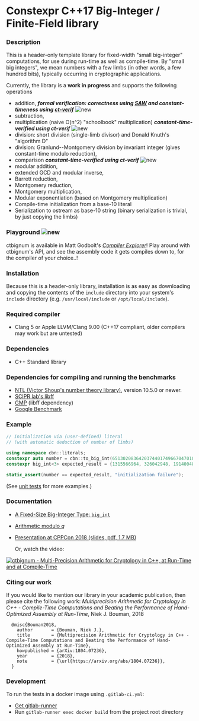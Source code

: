 # Constexpr C++17 Big-Integer / Finite-Field library

### Description
This is a header-only template library for fixed-width "small big-integer" computations, for use during run-time as well as compile-time. By "small big integers", we mean numbers with a few limbs (in other words, a few hundred bits), typically
occurring in cryptographic applications.

Currently, the library is a __work in progress__ and supports the following operations
- addition, __*formal verification: correctness using [SAW](https://saw.galois.com/) and constant-timeness using [ct-verif](https://www.usenix.org/system/files/conference/usenixsecurity16/sec16_paper_almeida.pdf)*__ ![new][newpic] 
- subtraction, 
- multiplication (naive O(n^2) "schoolbook" multiplication) __*constant-time-verified using ct-verif*__ ![new][newpic]
- division: short division (single-limb divisor) and Donald Knuth's "algorithm D"
- division: Granlund--Montgomery division by invariant integer (gives constant-time modulo reduction),
- comparison __*constant-time-verified using ct-verif*__ ![new][newpic]
- modular addition,
- extended GCD and modular inverse,
- Barrett reduction, 
- Montgomery reduction,
- Montgomery multiplication,
- Modular exponentiation (based on Montgomery multiplication)
- Compile-time initialization from a base-10 literal
- Serialization to ostream as base-10 string (binary serialization is trivial, by just copying the limbs)

[newpic]: https://github.com/niekbouman/ctbignum/raw/master/doc/new.png

### Playground ![new][newpic]
ctbignum is available in Matt Godbolt's [*Compiler Explorer*](https://godbolt.org/z/_Cslx0)! Play around with ctbignum's API,  and see the assembly code it gets compiles down to, for the compiler of your choice..!

### Installation
Because this is a header-only library, installation is as easy as downloading and copying the contents of the `include` directory into your system's `include` directory (e.g. `/usr/local/include` or `/opt/local/include`).

### Required compiler
- Clang 5 or Apple LLVM/Clang 9.00 (C++17 compliant, older compilers may work but are untested)

### Dependencies
- C++ Standard library

### Dependencies for compiling and running the benchmarks
- [NTL (Victor Shoup's number theory library)](http://www.shoup.net/ntl/), version 10.5.0 or newer.
- [SCIPR lab's libff](https://github.com/scipr-lab/libff)
- [GMP](https://gmplib.org/) (libff dependency)
- [Google Benchmark](https://github.com/google/benchmark)

### Example
```cpp
// Initialization via (user-defined) literal 
// (with automatic deduction of number of limbs)

using namespace cbn::literals;
constexpr auto number = cbn::to_big_int(6513020836420374401749667047018991798096360820_Z);
constexpr big_int<3> expected_result = {1315566964, 326042948, 19140048};

static_assert(number == expected_result, "initialization failure");
```

(See [unit tests](test/src/unit-tests.cpp) for more examples.)

### Documentation
- [A Fixed-Size Big-Integer Type: `big_int`](doc/bigint.md)
- [Arithmetic modulo *q*](doc/finitefield.md)
- [Presentation at CPPCon 2018 (slides, pdf, 1.7 MB)](https://github.com/CppCon/CppCon2018/raw/master/Presentations/multiprecision_arithmetic_for_cryptology_in_cpp/multiprecision_arithmetic_for_cryptology_in_cpp__niek_j_bouman__cppcon_2018.pdf)

  Or, watch the video:
  
[![ctbignum - Multi-Precision Arithmetic for Cryptology in C++, at Run-Time and at Compile-Time](https://github.com/niekbouman/ctbignum/raw/master/doc/youtube.png)](https://www.youtube.com/watch?v=G33yF26UGMo&t=1s)


### Citing our work
If you would like to mention our library in your academic publication, then please cite the following work:
*Multiprecision Arithmetic for Cryptology in C++ - Compile-Time Computations and Beating the Performance of Hand-Optimized Assembly at Run-Time*, Niek J. Bouman, 2018
```
  @misc{Bouman2018,
    author       = {Bouman, Niek J.},
    title        = {Multiprecision Arithmetic for Cryptology in C++ - Compile-Time Computations and Beating the Performance of Hand-Optimized Assembly at Run-Time},
    howpublished = {arXiv:1804.07236}, 
    year         = {2018},
    note         = {\url{https://arxiv.org/abs/1804.07236}},
  }
```

### Development
To run the tests in a docker image using `.gitlab-ci.yml`:
- [Get gitlab-runner](https://docs.gitlab.com/runner/install/index.html)
- Run `gitlab-runner exec docker build` from the project root directory

